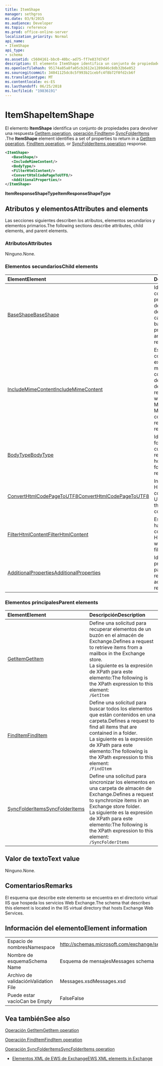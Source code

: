 ```yaml
---
title: ItemShape
manager: sethgros
ms.date: 03/9/2015
ms.audience: Developer
ms.topic: reference
ms.prod: office-online-server
localization_priority: Normal
api_name:
- ItemShape
api_type:
- schema
ms.assetid: c5604161-bbc0-40bc-ad75-ff7e837d745f
description: El elemento ItemShape identifica un conjunto de propiedades para devolver en una operación GetItem, operación FindItem o SyncFolderItems respuesta de la operación.
ms.openlocfilehash: 95174a85a8fa05cb2612e1289d46c8db32b6e052
ms.sourcegitcommit: 34041125dc8c5f993b21cebfc4f8b72f0fd2cb6f
ms.translationtype: MT
ms.contentlocale: es-ES
ms.lasthandoff: 06/25/2018
ms.locfileid: "19836191"
---
```

# <a name="itemshape"></a><span data-ttu-id="4fa34-103">ItemShape</span><span class="sxs-lookup"><span data-stu-id="4fa34-103">ItemShape</span></span>

<span data-ttu-id="4fa34-104">El elemento **ItemShape** identifica un conjunto de propiedades para devolver una respuesta [GetItem operation](getitem-operation.md), [operación FindItem](finditem-operation.md)o [SyncFolderItems](syncfolderitems-operation.md) .</span><span class="sxs-lookup"><span data-stu-id="4fa34-104">The **ItemShape** element identifies a set of properties to return in a [GetItem operation](getitem-operation.md), [FindItem operation](finditem-operation.md), or [SyncFolderItems operation](syncfolderitems-operation.md) response.</span></span> 
  
```XML
<ItemShape>
   <BaseShape/>
   <IncludeMimeContent/>
   <BodyType/>
   <FilterHtmlContent/>
   <ConvertHtmlCodePageToUTF8/>
   <AdditionalProperties/>
</ItemShape>
```

 <span data-ttu-id="4fa34-105">**ItemResponseShapeType**</span><span class="sxs-lookup"><span data-stu-id="4fa34-105">**ItemResponseShapeType**</span></span>
## <a name="attributes-and-elements"></a><span data-ttu-id="4fa34-106">Atributos y elementos</span><span class="sxs-lookup"><span data-stu-id="4fa34-106">Attributes and elements</span></span>

<span data-ttu-id="4fa34-107">Las secciones siguientes describen los atributos, elementos secundarios y elementos primarios.</span><span class="sxs-lookup"><span data-stu-id="4fa34-107">The following sections describe attributes, child elements, and parent elements.</span></span>
  
### <a name="attributes"></a><span data-ttu-id="4fa34-108">Atributos</span><span class="sxs-lookup"><span data-stu-id="4fa34-108">Attributes</span></span>

<span data-ttu-id="4fa34-109">Ninguno.</span><span class="sxs-lookup"><span data-stu-id="4fa34-109">None.</span></span>
  
### <a name="child-elements"></a><span data-ttu-id="4fa34-110">Elementos secundarios</span><span class="sxs-lookup"><span data-stu-id="4fa34-110">Child elements</span></span>

|<span data-ttu-id="4fa34-111">**Element**</span><span class="sxs-lookup"><span data-stu-id="4fa34-111">**Element**</span></span>|<span data-ttu-id="4fa34-112">**Descripción**</span><span class="sxs-lookup"><span data-stu-id="4fa34-112">**Description**</span></span>|
|:-----|:-----|
|[<span data-ttu-id="4fa34-113">BaseShape</span><span class="sxs-lookup"><span data-stu-id="4fa34-113">BaseShape</span></span>](baseshape.md) <br/> |<span data-ttu-id="4fa34-114">Identifica la configuración básica de propiedades para devolver una respuesta de elemento o carpeta.</span><span class="sxs-lookup"><span data-stu-id="4fa34-114">Identifies the basic configuration of properties to return in an item or folder response.</span></span>  <br/> |
|[<span data-ttu-id="4fa34-115">IncludeMimeContent</span><span class="sxs-lookup"><span data-stu-id="4fa34-115">IncludeMimeContent</span></span>](includemimecontent.md) <br/> |<span data-ttu-id="4fa34-116">Especifica si el contenido de extensiones multipropósito de correo Internet (MIME) de un elemento se devuelve en la respuesta.</span><span class="sxs-lookup"><span data-stu-id="4fa34-116">Specifies whether the Multipurpose Internet Mail Extensions (MIME) content of an item is returned in the response.</span></span>  <br/> |
|[<span data-ttu-id="4fa34-117">BodyType</span><span class="sxs-lookup"><span data-stu-id="4fa34-117">BodyType</span></span>](bodytype.md) <br/> |<span data-ttu-id="4fa34-118">Identifica cómo se da el formato de texto del cuerpo en la respuesta.</span><span class="sxs-lookup"><span data-stu-id="4fa34-118">Identifies how the body text is formatted in the response.</span></span>  <br/> |
|[<span data-ttu-id="4fa34-119">ConvertHtmlCodePageToUTF8</span><span class="sxs-lookup"><span data-stu-id="4fa34-119">ConvertHtmlCodePageToUTF8</span></span>](converthtmlcodepagetoutf8.md) <br/> |<span data-ttu-id="4fa34-120">Indica si el cuerpo HTML del elemento se convierte en UTF8.</span><span class="sxs-lookup"><span data-stu-id="4fa34-120">Indicates whether the item HTML body is converted to UTF8.</span></span>  <br/> |
|[<span data-ttu-id="4fa34-121">FilterHtmlContent</span><span class="sxs-lookup"><span data-stu-id="4fa34-121">FilterHtmlContent</span></span>](filterhtmlcontent.md) <br/> |<span data-ttu-id="4fa34-122">Especifica si está habilitado el filtrado de contenido HTML.</span><span class="sxs-lookup"><span data-stu-id="4fa34-122">Specifies whether HTML content filtering is enabled.</span></span>  <br/> |
|[<span data-ttu-id="4fa34-123">AdditionalProperties</span><span class="sxs-lookup"><span data-stu-id="4fa34-123">AdditionalProperties</span></span>](additionalproperties.md) <br/> |<span data-ttu-id="4fa34-124">Identifica las propiedades adicionales para devolver en una respuesta.</span><span class="sxs-lookup"><span data-stu-id="4fa34-124">Identifies additional properties to return in a response.</span></span>  <br/> |
   
### <a name="parent-elements"></a><span data-ttu-id="4fa34-125">Elementos principales</span><span class="sxs-lookup"><span data-stu-id="4fa34-125">Parent elements</span></span>

|<span data-ttu-id="4fa34-126">**Element**</span><span class="sxs-lookup"><span data-stu-id="4fa34-126">**Element**</span></span>|<span data-ttu-id="4fa34-127">**Descripción**</span><span class="sxs-lookup"><span data-stu-id="4fa34-127">**Description**</span></span>|
|:-----|:-----|
|[<span data-ttu-id="4fa34-128">GetItem</span><span class="sxs-lookup"><span data-stu-id="4fa34-128">GetItem</span></span>](getitem.md) <br/> |<span data-ttu-id="4fa34-129">Define una solicitud para recuperar elementos de un buzón en el almacén de Exchange.</span><span class="sxs-lookup"><span data-stu-id="4fa34-129">Defines a request to retrieve items from a mailbox in the Exchange store.</span></span>  <br/> <span data-ttu-id="4fa34-130">La siguiente es la expresión de XPath para este elemento:</span><span class="sxs-lookup"><span data-stu-id="4fa34-130">The following is the XPath expression to this element:</span></span>  <br/>  `/GetItem` <br/> |
|[<span data-ttu-id="4fa34-131">FindItem</span><span class="sxs-lookup"><span data-stu-id="4fa34-131">FindItem</span></span>](finditem.md) <br/> |<span data-ttu-id="4fa34-132">Define una solicitud para buscar todos los elementos que están contenidos en una carpeta.</span><span class="sxs-lookup"><span data-stu-id="4fa34-132">Defines a request to find all items that are contained in a folder.</span></span>  <br/> <span data-ttu-id="4fa34-133">La siguiente es la expresión de XPath para este elemento:</span><span class="sxs-lookup"><span data-stu-id="4fa34-133">The following is the XPath expression to this element:</span></span>  <br/>  `/FindItem` <br/> |
|[<span data-ttu-id="4fa34-134">SyncFolderItems</span><span class="sxs-lookup"><span data-stu-id="4fa34-134">SyncFolderItems</span></span>](syncfolderitems.md) <br/> |<span data-ttu-id="4fa34-135">Define una solicitud para sincronizar los elementos en una carpeta de almacén de Exchange.</span><span class="sxs-lookup"><span data-stu-id="4fa34-135">Defines a request to synchronize items in an Exchange store folder.</span></span>  <br/> <span data-ttu-id="4fa34-136">La siguiente es la expresión de XPath para este elemento:</span><span class="sxs-lookup"><span data-stu-id="4fa34-136">The following is the XPath expression to this element:</span></span>  <br/>  `/SyncFolderItems` <br/> |
   
## <a name="text-value"></a><span data-ttu-id="4fa34-137">Valor de texto</span><span class="sxs-lookup"><span data-stu-id="4fa34-137">Text value</span></span>

<span data-ttu-id="4fa34-138">Ninguno.</span><span class="sxs-lookup"><span data-stu-id="4fa34-138">None.</span></span>
  
## <a name="remarks"></a><span data-ttu-id="4fa34-139">Comentarios</span><span class="sxs-lookup"><span data-stu-id="4fa34-139">Remarks</span></span>

<span data-ttu-id="4fa34-140">El esquema que describe este elemento se encuentra en el directorio virtual IIS que hospeda los servicios Web Exchange.</span><span class="sxs-lookup"><span data-stu-id="4fa34-140">The schema that describes this element is located in the IIS virtual directory that hosts Exchange Web Services.</span></span>
  
## <a name="element-information"></a><span data-ttu-id="4fa34-141">Información del elemento</span><span class="sxs-lookup"><span data-stu-id="4fa34-141">Element information</span></span>

|||
|:-----|:-----|
|<span data-ttu-id="4fa34-142">Espacio de nombres</span><span class="sxs-lookup"><span data-stu-id="4fa34-142">Namespace</span></span>  <br/> |http://schemas.microsoft.com/exchange/services/2006/messages  <br/> |
|<span data-ttu-id="4fa34-143">Nombre de esquema</span><span class="sxs-lookup"><span data-stu-id="4fa34-143">Schema Name</span></span>  <br/> |<span data-ttu-id="4fa34-144">Esquema de mensajes</span><span class="sxs-lookup"><span data-stu-id="4fa34-144">Messages schema</span></span>  <br/> |
|<span data-ttu-id="4fa34-145">Archivo de validación</span><span class="sxs-lookup"><span data-stu-id="4fa34-145">Validation File</span></span>  <br/> |<span data-ttu-id="4fa34-146">Messages.xsd</span><span class="sxs-lookup"><span data-stu-id="4fa34-146">Messages.xsd</span></span>  <br/> |
|<span data-ttu-id="4fa34-147">Puede estar vacío</span><span class="sxs-lookup"><span data-stu-id="4fa34-147">Can be Empty</span></span>  <br/> |<span data-ttu-id="4fa34-148">False</span><span class="sxs-lookup"><span data-stu-id="4fa34-148">False</span></span>  <br/> |
   
## <a name="see-also"></a><span data-ttu-id="4fa34-149">Vea también</span><span class="sxs-lookup"><span data-stu-id="4fa34-149">See also</span></span>



[<span data-ttu-id="4fa34-150">Operación GetItem</span><span class="sxs-lookup"><span data-stu-id="4fa34-150">GetItem operation</span></span>](getitem-operation.md)
  
[<span data-ttu-id="4fa34-151">Operación FindItem</span><span class="sxs-lookup"><span data-stu-id="4fa34-151">FindItem operation</span></span>](finditem-operation.md)
  
[<span data-ttu-id="4fa34-152">Operación SyncFolderItems</span><span class="sxs-lookup"><span data-stu-id="4fa34-152">SyncFolderItems operation</span></span>](syncfolderitems-operation.md)


- [<span data-ttu-id="4fa34-153">Elementos XML de EWS de Exchange</span><span class="sxs-lookup"><span data-stu-id="4fa34-153">EWS XML elements in Exchange</span></span>](ews-xml-elements-in-exchange.md)

